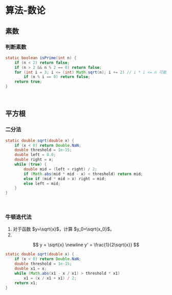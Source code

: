# 算法-数论


<!--more-->

## 素数

### 判断素数

```java
static boolean isPrime(int n) {
    if (n < 2) return false;
    if (n > 2 && n % 2 == 0) return false;
    for (int i = 3; i <= (int) Math.sqrt(n); i += 2) // i * i <= n 可能溢出
        if (n % i == 0) return false;
    return true;
}
```

<br>

## 平方根

### 二分法

```java
static double sqrt(double x) {
    if (x < 0) return Double.NaN;
    double threshold = 1e-15;
    double left = 0.0;
    double right = x;
    while (true) {
        double mid = (left + right) / 2;
        if (Math.abs(mid * mid - x) < threshold) return mid;
        else if (mid * mid > x) right = mid;
        else left = mid;
    }
}
```

<br>

### 牛顿迭代法

1. 对于函数 $y=\sqrt{x}$，计算 $y_0=\sqrt{x_0}$。
2.

$$
y = \sqrt{x} \newline
y' = \frac{1}{2\sqrt{x}}
$$

```java
static double sqrt(double x) {
    if (x < 0) return Double.NaN;
    double threshold = 1e-15;
    double x1 = x;
    while (Math.abs(x1 - x / x1) > threshold * x1)
        x1 = (x / x1 + x1) / 2;
    return x1;
}
```
